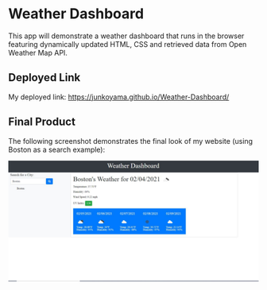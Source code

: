 # Weather Dashboard
This app will demonstrate a weather dashboard that runs in the browser featuring dynamically updated HTML, CSS and retrieved data from Open Weather Map API.

## Deployed Link
My deployed link: https://junkoyama.github.io/Weather-Dashboard/

## Final Product
The following screenshot demonstrates the final look of my website (using Boston as a search example):

![screenshot](./Assets/screenshot.png)